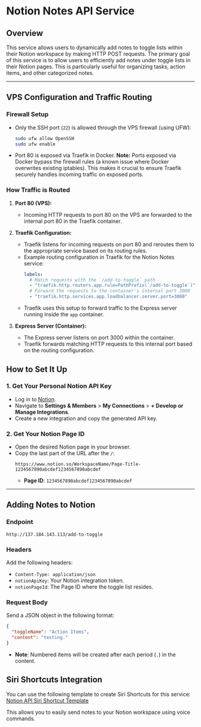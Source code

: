 # Notion Notes API Service

## Overview
This service allows users to dynamically add notes to toggle lists within their Notion workspace by making HTTP POST requests. The primary goal of this service is to allow users to efficiently add notes under toggle lists in their Notion pages. This is particularly useful for organizing tasks, action items, and other categorized notes.

---

## VPS Configuration and Traffic Routing

### Firewall Setup
- Only the SSH port (`22`) is allowed through the VPS firewall (using UFW):
  ```bash
  sudo ufw allow OpenSSH
  sudo ufw enable
  ```
- Port 80 is exposed via Traefik in Docker. **Note:** Ports exposed via Docker bypass the firewall rules (a known issue where Docker overwrites existing iptables). This makes it crucial to ensure Traefik securely handles incoming traffic on exposed ports.

### How Traffic is Routed
1. **Port 80 (VPS):**
   - Incoming HTTP requests to port 80 on the VPS are forwarded to the internal port 80 in the Traefik container.

2. **Traefik Configuration:**
   - Traefik listens for incoming requests on port 80 and reroutes them to the appropriate service based on its routing rules.
   - Example routing configuration in Traefik for the Notion Notes service:
     ```yaml
     labels:
       # Match requests with the `/add-to-toggle` path
       - "traefik.http.routers.app.rule=PathPrefix(`/add-to-toggle`)"
       # Forward the requests to the container's internal port 3000
       - "traefik.http.services.app.loadbalancer.server.port=3000"
     ```
   - Traefik uses this setup to forward traffic to the Express server running inside the `app` container.

3. **Express Server (Container):**
   - The Express server listens on port 3000 within the container.
   - Traefik forwards matching HTTP requests to this internal port based on the routing configuration.

## How to Set It Up

### 1. Get Your Personal Notion API Key
- Log in to [Notion](https://www.notion.so).
- Navigate to **Settings & Members** > **My Connections** > **+ Develop or Manage Integrations**.
- Create a new integration and copy the generated API key.

### 2. Get Your Notion Page ID
- Open the desired Notion page in your browser.
- Copy the last part of the URL after the `/`:
  ```
  https://www.notion.so/WorkspaceName/Page-Title-1234567890abcdef1234567890abcdef
  ```
  - **Page ID**: `1234567890abcdef1234567890abcdef`

---

## Adding Notes to Notion

### Endpoint
```
http://137.184.143.113/add-to-toggle
```

### Headers
Add the following headers:
- `Content-Type: application/json`
- `notionApiKey`: Your Notion integration token.
- `notionPageId`: The Page ID where the toggle list resides.

### Request Body
Send a JSON object in the following format:
```json
{
  "toggleName": "Action Items",
  "content": "testing."
}
```
- **Note**: Numbered items will be created after each period (`.`) in the content.

## Siri Shortcuts Integration
You can use the following template to create Siri Shortcuts for this service:
[Notion API Siri Shortcut Template](https://www.icloud.com/shortcuts/e71eef26684443278daddcd153cc5662)

This allows you to easily send notes to your Notion workspace using voice commands.


